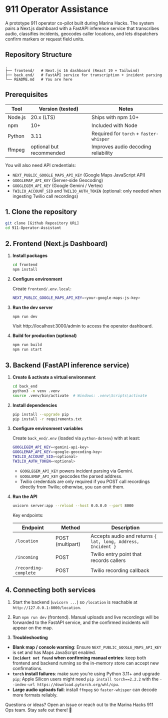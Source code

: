 # 911 Operator Assistance

A prototype 911 operator co-pilot built during Marina Hacks. The system pairs a Next.js dashboard with a FastAPI inference service that transcribes audio, classifies incidents, geocodes caller locations, and lets dispatchers confirm markers or request field units.

## Repository Structure

```
.
├── frontend/   # Next.js 16 dashboard (React 19 + Tailwind)
├── back_end/   # FastAPI service for transcription + incident parsing
└── README.md   # You are here
```

## Prerequisites

| Tool | Version (tested) | Notes |
|------|------------------|-------|
| Node.js | 20.x (LTS) | Ships with npm 10+ |
| npm | 10+ | Included with Node |
| Python | 3.11 | Required for `torch` + `faster-whisper` |
| ffmpeg | optional but recommended | Improves audio decoding reliability |

You will also need API credentials:

- `NEXT_PUBLIC_GOOGLE_MAPS_API_KEY` (Google Maps JavaScript API)
- `GOOGLEMAP_API_KEY` (Server-side Geocoding)
- `GOOGLEGEM_API_KEY` (Google Gemini / Vertex)
- `TWILIO_ACCOUNT_SID` and `TWILIO_AUTH_TOKEN` (optional: only needed when ingesting Twilio call recordings)

## 1. Clone the repository

```bash
git clone [Github Repository URL]
cd 911-Operator-Assistant
```


## 2. Frontend (Next.js Dashboard)

1. **Install packages**

   ```bash
   cd frontend
   npm install
   ```

2. **Configure environment**

   Create `frontend/.env.local`:

   ```bash
   NEXT_PUBLIC_GOOGLE_MAPS_API_KEY=<your-google-maps-js-key>
   ```

3. **Run the dev server**

   ```bash
   npm run dev
   ```

   Visit http://localhost:3000/admin to access the operator dashboard.

4. **Build for production (optional)**

   ```bash
   npm run build
   npm run start
   ```

## 3. Backend (FastAPI inference service)

1. **Create & activate a virtual environment**

   ```bash
   cd back_end
   python3 -m venv .venv
   source .venv/bin/activate  # Windows: .venv\Scripts\activate
   ```

2. **Install dependencies**

   ```bash
   pip install --upgrade pip
   pip install -r requirements.txt
   ```

3. **Configure environment variables**

   Create `back_end/.env` (loaded via `python-dotenv`) with at least:

   ```bash
   GOOGLEGEM_API_KEY=<gemini-api-key>
   GOOGLEMAP_API_KEY=<google-geocoding-key>
   TWILIO_ACCOUNT_SID=<optional>
   TWILIO_AUTH_TOKEN=<optional>
   ```

   - `GOOGLEGEM_API_KEY` powers incident parsing via Gemini.
   - `GOOGLEMAP_API_KEY` geocodes the parsed address.
   - Twilio credentials are only required if you POST call recordings directly from Twilio; otherwise, you can omit them.

4. **Run the API**

   ```bash
   uvicorn server:app --reload --host 0.0.0.0 --port 8000
   ```

   Key endpoints:

   | Endpoint | Method | Description |
   |----------|--------|-------------|
   | `/location` | POST (multipart) | Accepts audio and returns `{ lat, long, Address, Incident }` |
   | `/incoming` | POST | Twilio entry point that records callers |
   | `/recording-complete` | POST | Twilio recording callback |

## 4. **Connecting both services**

1. Start the backend (`uvicorn ...`) so `/location` is reachable at `http://127.0.0.1:8000/location`.
2. Run `npm run dev` (frontend). Manual uploads and live recordings will be forwarded to the FastAPI service, and the confirmed incidents will appear on the map.


6. **Troubleshooting**

- **Blank map / console warning**: Ensure `NEXT_PUBLIC_GOOGLE_MAPS_API_KEY` is set and has Maps JavaScript enabled.
- **`Incident not found` when confirming manual entries**: keep both frontend and backend running so the in-memory store can accept new confirmations.
- **`torch` install failures**: make sure you’re using Python 3.11+ and upgrade `pip`; Apple Silicon users might need `pip install torch==2.2.2` with the `--index-url https://download.pytorch.org/whl/cpu`.
- **Large audio uploads fail**: install `ffmpeg` so `faster-whisper` can decode more formats reliably.


Questions or ideas? Open an issue or reach out to the Marina Hacks 911 Ops team. Stay safe out there! 🚨
